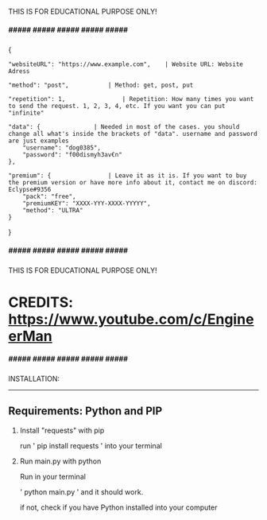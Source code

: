 THIS IS FOR EDUCATIONAL PURPOSE ONLY!


##### ##### ##### ##### ##### ##### ##### 


{

    "websiteURL": "https://www.example.com", 	| Website URL: Website Adress

    "method": "post", 			| Method: get, post, put

    "repetition": 1,				| Repetition: How many times you want to send the request. 1, 2, 3, 4, etc. If you want you can put "infinite"

    "data": {				| Needed in most of the cases. you should change all what's inside the brackets of "data". username and password are just examples
        "username": "dog0385", 
        "password": "f00dismyh3av€n"
    },

    "premium": {				| Leave it as it is. If you want to buy the premium version or have more info about it, contact me on discord: Eclypse#9356
        "pack": "free",
        "premiumKEY": "XXXX-YYY-XXXX-YYYYY",  	
        "method": "ULTRA"			
    }

 
}

##### ##### ##### ##### ##### ##### ##### 

THIS IS FOR EDUCATIONAL PURPOSE ONLY!


# CREDITS:          https://www.youtube.com/c/EngineerMan



##### ##### ##### ##### ##### ##### ##### 

INSTALLATION:


----------------------------------------
Requirements: Python and PIP 
--------------------

1. Install "requests" with pip

    run ' pip install requests ' into your terminal

2. Run main.py with python

    Run in your terminal

    ' python main.py ' and it should work.
    
    if not, check if you have Python installed into your computer


